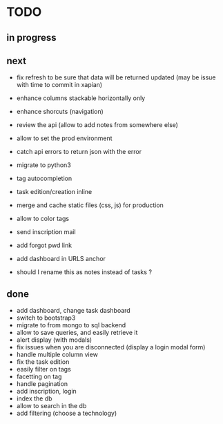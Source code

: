 # TODO

## in progress


## next

 * fix refresh to be sure that data will be returned updated (may be issue with
   time to commit in xapian)
 * enhance columns stackable horizontally only
 * enhance shorcuts (navigation)
 * review the api (allow to add notes from somewhere else)
 * allow to set the prod environment
 * catch api errors to return json with the error
 * migrate to python3
 * tag autocompletion
 * task edition/creation inline
 * merge and cache static files (css, js) for production
 * allow to color tags
 * send inscription mail
 * add forgot pwd link
 * add dashboard in URLS anchor

 * should I rename this as notes instead of tasks ?

## done

 * add dashboard, change task dashboard
 * switch to bootstrap3
 * migrate to from mongo to sql backend
 * allow to save queries, and easily retrieve it
 * alert display (with modals)
 * fix issues when you are disconnected (display a login modal form)
 * handle multiple column view
 * fix the task edition
 * easily filter on tags
 * facetting on tag
 * handle pagination
 * add inscription, login
 * index the db
 * allow to search in the db
 * add filtering (choose a technology)
